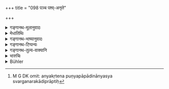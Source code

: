 +++
title = "098 पञ्च पश्व्-अनृते"

+++

<details><summary>गङ्गानथ-मूलानुवादः</summary>

‘He destroys five by false evidence regarding animals; he destroys ten by false evidence regarding kine; he destroys a hundred by false evidence regarding horses, and a thousand by false evidence regarding men.’—(98)
</details>

<details><summary>मेधातिथिः</summary>

**पशु**निमित्तम् अनृतम् । शाकपार्थिववत् समासः (पत् इ- ४०६) । **पञ्च**बान्धवांश् चानृतं **हन्ति** । ततश् च तेषां नरकपातनम् । मातापितरौ जायामिथुनं चापत्यम् इति पञ्च । 

- <u>कथं</u> पुनर् अन्यकृतेनैनसान्यस्य फलम् । 

- <u>अन्यकृतेन</u> पुण्यपापादिनान्यस्य स्वर्गनरकादिप्राप्तिः[^३२६] संसर्गाद् इति ब्रूमः । तैर् अयं परित्यज्यत इत्य् उक्तं भवति । अथ वा तैर् हतैर् यत् पापं तद् अस्य भवतीत्य् अघ्नन्न् अपि **हन्तीत्य्** उच्यते, अदृष्टकार्यतुल्यत्वात् । 


[^३२६]:
     M G DK omit: anyakṛtena puṇyapāpādinānyasya svarganarakādiprāptiḥ

- अर्थवादश् चायं न तत्कार्योपदेशः । तत्कार्योपदेशे हि हिंसाप्रायश्चित्ती स्यात् । कौटसाक्ष्यप्रायश्चित्तम् एतद् भवति । उत्तरोत्तरसंख्यादिवृद्धिः प्रायश्चित्तगौरवार्था न पुनर् विवक्षितैव । तेनोत्तरोत्तरस्य गरीयः प्रायश्चित्तम् इत्य् उक्तं भवति । 

अयं पुरुषः कस्य दास इत्य् एवं संशये यद् अनृतं तत् **पुरुषानृतम्** उच्यते ॥ ८.९८ ॥
</details>

<details><summary>गङ्गानथ-भाष्यानुवादः</summary>

The compound ‘*paśvanṛtam*’ is to be expounded as
‘*paśunimittam-anṛtam*,’ ‘false evidence regarding animals,’—on the
analogy of the compound ‘*śākaparthivaḥ*.’

False evidence destroys five relatives;—this ‘destroying’ consists in
making them fall into hell;—the five relatives being—(1) the father, (2)
the mother, (3) the wife and (4-5) a couple of children (son and
daughter).

“How can the result of sin committed by one accrue to another?”

Our answer is that it is on account of association that one person goes
to heaven or to hell, by virtue of the virtuous or vicious acts
committed by another.

What is really meant is that the perjurer is abandoned by the said
relatives;—or, that ho incurs the sin that would accrue from the killing
of the relations; and hence even though not actually killing them, he is
described as ‘destroying’ them, on the ground that the spiritual effect
of the two acts is the same.

This however is a purely hortatory exaggeration; and it is not meant
that the man actually commits the act; if this latter were meant, then
the man would be subject to the expiatory rites prescribed in connection
with the actual *killing* of the said relatives; while as a matter of
fact, the perjurer is subjected to only those sites that have been
prescribed in connection with the sin of *perjury*.

The gradual increase in the number (of relatives destroyed) is meant to
indicate the increasingly heavier character of the expiation necessary;
and the statements are not meant to be taken as literally true. Hence
all that is meant is that each succeeding act of perjury (mentioned)
makes the man liable to a heavier expiation than the preceding one.

On being questioned as to the person to whom a certain slave belongs, if
the witness deposes falsely,—it is a case of ‘*false evidence regarding
men*.’— (98)
</details>

<details><summary>गङ्गानथ-टिप्पन्यः</summary>

This verse is quoted in *Aparārka* (p. 674);—in *Smṛtisaroddhāra* (p.
336);—in *Smṛticandrikā* (Saṃskāra, p. 220), which says that ‘*pañca*’,
‘five’, qualifies ‘*bandhavān*’ ‘relations,’ who have been mentioned in
the preceding verse;—in *Smṛticandrikā* (Vyavahāra, p. 205);—and in
*Kṛtyakalpataru* (35b).
</details>

<details><summary>गङ्गानथ-तुल्य-वाक्यानि</summary>

*Baudhāyana* (1.19.12-13).—‘By false testimony regarding gold, he ruins
three ancestors; by false testimony regarding small cattle, he ruins
five; by false testimony regarding kine, he kills ten; he ruins a
hundred by false evidence regarding horses, and a thousand by false
evidence regarding man; a witness who speaks falsely about land ruins
the whole world.’

*Vaśiṣṭha* (16.34).—‘He kills five by false testimony regarding a
maiden; ten by false testimony regarding kine, a hundred by false
testimony regarding a horse, and a thousand by false testimony regarding
a man.’

*Gautama* (13.14-15).—‘By false evidence concerning small cattle, a
witness kills ten; by that regarding cows, horses, men, or land,—in each
succeeding case, ten times as many as in the one preceding; or, by false
evidence regarding land, the whole human race.’
</details>

<details><summary>भारुचिः</summary>

पूर्वापरान् । यद् अयम् आह —
</details>

<details><summary>Bühler</summary>

098	'He kills five by false Testimony regarding (small) cattle, he kills ten by false testimony regarding kine, he kills a hundred by false evidence concerning horses, and a thousand by false evidence concerning men.
</details>
